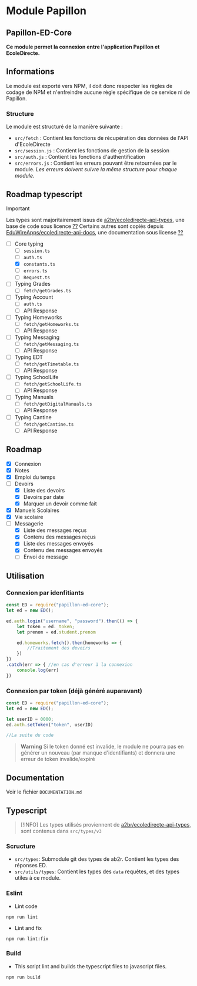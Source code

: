 # Module Papillon
## Papillon-ED-Core

**Ce module permet la connexion entre l'application Papillon et EcoleDirecte.**

## Informations

Le module est exporté vers NPM, il doit donc respecter les règles de codage de NPM et n'enfreindre aucune règle spécifique de ce service ni de Papillon.

### Structure

Le module est structuré de la manière suivante :
- `src/fetch` : Contient les fonctions de récupération des données de l'API d'EcoleDirecte
- `src/session.js` : Contient les fonctions de gestion de la session
- `src/auth.js` : Contient les fonctions d'authentification
- `src/errors.js` : Contient les erreurs pouvant être retournées par le module. *Les erreurs doivent suivre la même structure pour chaque module.*

## Roadmap typescript
> [!IMPORTANT]
> Les types sont majoritairement issus de [a2br/ecoledirecte-api-types](https://github.com/a2br/ecoledirecte-api-types), une base de code sous licence [??]() 
> Certains autres sont copiés depuis [EduWireApps/ecoledirecte-api-docs](https://github.com/EduWireApps/ecoledirecte-api-docs), une documentation sous license [??]() 

- [ ] Core typing
  - [ ] `session.ts`
  - [ ] `auth.ts`
  - [x] `constants.ts`
  - [ ] `errors.ts`
  - [ ] `Request.ts`
- [ ] Typing Grades
  - [ ] `fetch/getGrades.ts`
- [ ] Typing Account
  - [ ] `auth.ts`
  - [ ] API Response
- [ ] Typing Homeworks
  - [ ] `fetch/getHomeworks.ts`
  - [ ] API Response
- [ ] Typing Messaging 
  - [ ] `fetch/getMessaging.ts`
  - [ ] API Response
- [ ] Typing EDT
  - [ ] `fetch/getTimetable.ts`
  - [ ] API Response
- [ ] Typing SchoolLife
  - [ ] `fetch/getSchoolLife.ts`
  - [ ] API Response
- [ ] Typing Manuals
  - [ ] `fetch/getDigitalManuals.ts`
  - [ ] API Response
- [ ] Typing Cantine
  - [ ] `fetch/getCantine.ts`
  - [ ] API Response

## Roadmap
- [x] Connexion
- [x] Notes
- [x] Emploi du temps
- [ ] Devoirs
  - [x] Liste des devoirs
  - [x] Devoirs par date
  - [x] Marquer un devoir comme fait
- [x] Manuels Scolaires
- [x] Vie scolaire 
- [ ] Messagerie
  - [x] Liste des messages reçus
  - [x] Contenu des messages reçus
  - [x] Liste des messages envoyés
  - [x] Contenu des messages envoyés
  - [ ] Envoi de message
  
## Utilisation

### Connexion par idenfitiants
```javascript
const ED = require("papillon-ed-core");
let ed = new ED();

ed.auth.login("username", "password").then(() => {
    let token = ed._token;
    let prenom = ed.student.prenom

    ed.homeworks.fetch().then(homeworks => {
        //Traitement des devoirs
    })
})
.catch(err => { //en cas d'erreur à la connexion
    console.log(err)
})
```

### Connexion par token (déjà généré auparavant)
```javascript
const ED = require("papillon-ed-core");
let ed = new ED();

let userID = 0000;
ed.auth.setToken("token", userID)

//La suite du code
```
> **Warning**
> Si le token donné est invalide, le module ne pourra pas en générer un nouveau (par manque d'identifiants) et donnera une erreur de token invalide/expiré

## Documentation
Voir le fichier `DOCUMENTATION.md`

## Typescript

> [!INFO]
> Les types utilisés proviennent de [a2br/ecoledirecte-api-types](https://github.com/a2br/ecoledirecte-api-types), sont contenus dans `src/types/v3`

### Scructure

- `src/types`: Submodule git des types de ab2r. Contient les types des réponses ED.
- `src/utils/types`: Contient les types des `data` requêtes, et des types utiles à ce module.

### Eslint

- Lint code

```shell
npm run lint
```

- Lint and fix

```shell
npm run lint:fix
```

### Build

- This script lint and builds the typescript files to javascript files.
```shell
npm run build
```

